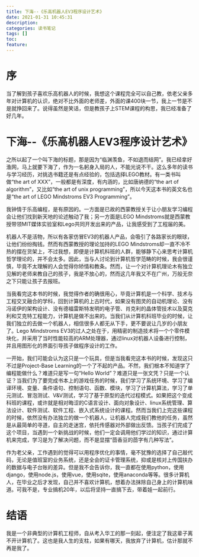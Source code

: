 ```yaml
---
title: 下海--《乐高机器人EV3程序设计艺术》 
date: 2021-01-31 10:45:31 
description:
categories: 读书笔记 
tags: []
toc:
feature:
---
```


# 序

当了解到孩子喜欢乐高机器人的时候，我想这个课程完全可以自己教，依老父亲多年对计算机的认识，绝对不比外面的老师差，外面的课400块一节，我上一节是不是就挣回来了。说得虽然是笑话，但是教孩子上STEM课程的构思，我已经准备了好几年。

<!-- more -->

# 下海--《乐高机器人EV3程序设计艺术》

之所以起了一个叫下海的标题，那是因为“临渊羡鱼，不如退而结网”。我已经拿好渔网，马上就要下海了，作为一名躬身入局的人，不能光说不干。这么多年的读书与学习经历，对挑选书籍还是有点经验的，包括选择LEGO教材。有一类书叫做“the art of XXX”，一般都是有深度，有内涵的，比如唐纳德的“the art of algorithm”，又比如“the art of  unix programming”，所以今天这本书的英文名也是“the art of LEGO Mindstroms EV3 Programming”。

我钟情于乐高编程，是有原因的。一方面是已故的西蒙教授关于让小朋友学习编程会让他们找到新天地的论述触动了我；另一方面是LEGO Mindstroms就是西蒙教授带领MIT媒体实验室和Lego共同开发出来的产品，让我感受到了工程届的美。

机器人不是活物，所以有各家仿冒EV3的机器人产品，会吸引了各路家长的眼球，让他们纷纷掏钱。然而有西蒙教授的理论加持的LEGO Mindstroms却一直不冷不热的摆在货架上，不过我想，即便是计算机科班的人群，能够静下心来思考计算机哲学理论的，并不会太多。因此，当与人讨论到计算机哲学范畴的时候，我会很谨慎，毕竟不太理解的人会觉得你矫情和教条。然而，让一个对计算机理论木有独立见解的老师来教自己的孩子，我是不放心的，然而这几年我又不在广州，万般无奈之下只能让孩子去报班。

当我看完这本书的时候，我觉得作者的确很用心，毕竟计算机是一个科学、技术与工程交叉融合的学科，回到计算机的上古时代，如果没有图灵的自动机理论、没有冯诺伊的架构设计、没有德福雷斯特发明的电子管、肖克利的晶体管技术以及莫克利和艾克特工程能力，计算机是做不出来的。当我们从计算机科班毕业的时候，让我们独立的去做一个机器人，相信很多人都无从下手，更不要说让几岁的小朋友了。Lego Mindstroms EV3的过人之处在于，用精密的制造技术将一个个零件模块化，并采用了当时性能较高的ARM处理器，通过linux对机器人设备进行控制，并且用图形化的界面引导孩子做程序设计的工作。

一开始，我们可能会认为这只是一个玩具，但是当我看完这本书的时候，发现这只不过是Project-Base Learning的一个了不起的产品。不然，我们根本不知道学了编程能做什么？难道只是写一句“Hello World”？难道只是一张文凭？只是一个认证？当我们为了要完成书本上的游戏任务的时候，我们学习了系统环境、学习了编译环境、变量、条件语句、控制语句、函数、模块，学习了计算机算法，学习了单元测试、冒泡测试、V&V测试，学习了基于原型的迭代过程模式。如果把这个变成科班的课程，或许就是相对晦涩的C语言设计、面向对象设计、linux系统管理、算法设计、软件测试、软件工程、嵌入式系统设计的课程。然而当我们上完这些课程的时候，依然没有办法独立的做一个机器人，让机器人完成我们教他的任务，虽然是从最简单的寻道，自主的走迷宫，依托传感器对外部做出反馈。当孩子们完成了这个项目，当遇到一个新挑战的时候，他们一定会调用他们学过的知识，通过计算机来完成，学习是为了解决问题，而不是显摆“茴香豆的茴字有几种写法”。

作为老父亲，工作遇到的觉得可以用程序优化的事情，毫不犹豫的选择了自己敲代码，无论是值班室的业务系统，还是全会的证卡管理系统，抑或是核对上传国扶办的数据与电子台账的差异。但是我不会告诉你，我一直都在使用python，使用django，使用node.js，使用vue，使用sqite，使用anaconda等等。很多计算机人，在毕业之后才发现，自己并不喜欢计算机，想着办法抹除自己身上的计算机味道。可我不是，专业搞机20年，以后将坚持一直搞下去，带着娃一起前行。

# 结语

我是一个非典型的计算机工程师，自从考入华工的那一刻起，便注定了我这辈子离不开计算机了。这也是我人生的支柱，如果有哪天，我放弃了计算机，估计那就不再是我了。